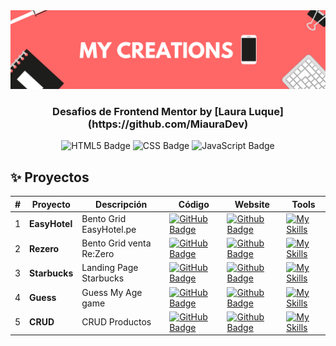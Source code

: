 <div align="center">
    <a href="https://www.javascript100.dev">
    <img src="./Banners.png" /> 
    </a>
  <h3>
    <strong>Desafios de Frontend Mentor by [Laura Luque](https://github.com/MiauraDev)</strong>
  </h3>
</div>

<p></p>

<div align="center">

![HTML5 Badge](https://img.shields.io/badge/HTML5-E34F26?&logo=html5&logoColor=white)
![CSS Badge](https://img.shields.io/badge/CSS3-1572B6?&logo=css3&logoColor=white)
![JavaScript Badge](https://img.shields.io/badge/JavaScript-F7DF1E?logo=javascript&logoColor=000&style=flat)

</div>

## ✨ Proyectos

| #   | Proyecto     | Descripción                   | Código                                                                                                                                      | Website                                                                                                                             | Tools        |
| --- | ------------ | ----------------------------- | ------------------------------------------------------------------------------------------------------------------------------------------- | ----------------------------------------------------------------------------------------------------------------------------------- | ------------ |
| 1   | **EasyHotel**| Bento Grid EasyHotel.pe      | [![GitHub Badge](https://img.shields.io/badge/Código-181717?logo=github&logoColor=fff&style=flat-square)](https://github.com/MiauraDev/My-creations-Web/tree/main/1%20EasyHotel)          | [![Github Badge](https://img.shields.io/badge/Website-000?logo=github&logoColor=fff&style=flat-square)](https://miauradev.github.io/My-creations-Web/1%20EasyHotel/)          | [![My Skills](https://skillicons.dev/icons?i=html,css,js)](https://skillicons.dev) |
| 2   | **Rezero**   | Bento Grid venta Re:Zero     | [![GitHub Badge](https://img.shields.io/badge/Código-181717?logo=github&logoColor=fff&style=flat-square)](https://github.com/MiauraDev/My-creations-Web/tree/main/2%20Rezero)          | [![Github Badge](https://img.shields.io/badge/Website-000?logo=github&logoColor=fff&style=flat-square)](https://miauradev.github.io/My-creations-Web/2%20Rezero/)         | [![My Skills](https://skillicons.dev/icons?i=html,css,js)](https://skillicons.dev)|
| 3   | **Starbucks**| Landing Page Starbucks       | [![GitHub Badge](https://img.shields.io/badge/Código-181717?logo=github&logoColor=fff&style=flat-square)](https://github.com/MiauraDev/My-creations-Web/tree/main/3%20Starbucks)       | [![Github Badge](https://img.shields.io/badge/Website-000?logo=github&logoColor=fff&style=flat-square)](https://miauradev.github.io/My-creations-Web/3%20Starbucks/)    | [![My Skills](https://skillicons.dev/icons?i=html,css)](https://skillicons.dev)|
| 4   | **Guess**    | Guess My Age game            | [![GitHub Badge](https://img.shields.io/badge/Código-181717?logo=github&logoColor=fff&style=flat-square)](https://github.com/MiauraDev/My-creations-Web/tree/main/4%20Guess)                      | [![Github Badge](https://img.shields.io/badge/Website-000?logo=github&logoColor=fff&style=flat-square)](https://miauradev.github.io/My-creations-Web/4%20Guess/)                     |[![My Skills](https://skillicons.dev/icons?i=html,css,js)](https://skillicons.dev)  |
| 5   | **CRUD**    | CRUD Productos             | [![GitHub Badge](https://img.shields.io/badge/Código-181717?logo=github&logoColor=fff&style=flat-square)](https://github.com/MiauraDev/CRUDproductos/tree/835d2c3d965e1d579f1ebffdfd3c5b161a8231bf)                      | [![Github Badge](https://img.shields.io/badge/Website-000?logo=github&logoColor=fff&style=flat-square)](https://miauradev.github.io/CRUDproductos/)                     |[![My Skills](https://skillicons.dev/icons?i=react)](https://skillicons.dev)  |

